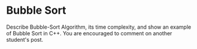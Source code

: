 # Bubble Sort

Describe Bubble-Sort Algorithm, its time complexity, and show an example of Bubble Sort in C++. You are encouraged to comment on another student's post.
